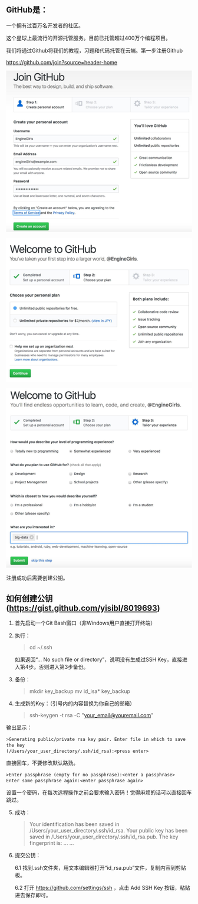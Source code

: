 ## GitHub是：

一个拥有过百万名开发者的社区。

这个星球上最流行的开源托管服务。目前已托管超过400万个编程项目。

我们将通过Github将我们的教程，习题和代码托管在云端。第一步注册Github
  
  https://github.com/join?source=header-home
  


![1](https://raw.githubusercontent.com/EngineGirl/basic-tutorial/master/img/github_1.jpeg)

![2](https://raw.githubusercontent.com/EngineGirl/basic-tutorial/master/img/github_2.jpeg)

![3](https://raw.githubusercontent.com/EngineGirl/basic-tutorial/master/img/github_3.jpeg)


注册成功后需要创建公钥。

## 如何创建公钥(https://gist.github.com/yisibl/8019693)

1. 首先启动一个Git Bash窗口（非Windows用户直接打开终端）

2. 执行：
    
    >cd ~/.ssh

    如果返回“… No such file or directory”，说明没有生成过SSH Key，直接进入第4步。否则进入第3步备份。

3. 备份：

   >mkdir key_backup
   mv id_isa* key_backup

4. 生成新的Key：（引号内的内容替换为你自己的邮箱）

   >ssh-keygen -t rsa -C "your_email@youremail.com"

  输出显示：

    >Generating public/private rsa key pair. Enter file in which to save the key 
    (/Users/your_user_directory/.ssh/id_rsa):<press enter>

  直接回车，不要修改默认路劲。

    >Enter passphrase (empty for no passphrase):<enter a passphrase>
    Enter same passphrase again:<enter passphrase again>

  设置一个密码，在每次远程操作之前会要求输入密码！觉得麻烦的话可以直接回车跳过。

5. 成功：

    >Your identification has been saved in /Users/your_user_directory/.ssh/id_rsa.
    Your public key has been saved in /Users/your_user_directory/.ssh/id_rsa.pub.
    The key fingerprint is:
    ... ...

6. 提交公钥：

   6.1 找到.ssh文件夹，用文本编辑器打开“id_rsa.pub”文件，复制内容到剪贴板。
   
   6.2 打开 https://github.com/settings/ssh ，点击 Add SSH Key 按钮，粘贴进去保存即可。
